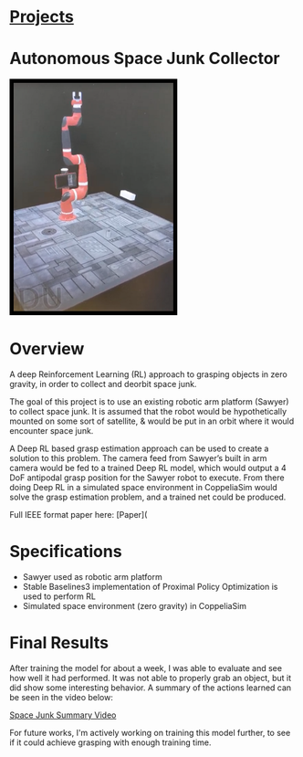 # [Projects](http://vlarko.com/Projects)
# Autonomous Space Junk Collector

<img src="/Photos/space junk 1.png" height="400" style="border:7px solid black">

# Overview
A deep Reinforcement Learning (RL) approach to grasping objects in zero gravity, in order to collect and deorbit space junk.

The goal of this project is to use an existing robotic arm platform (Sawyer) to collect space junk. It is assumed that the robot would be hypothetically mounted on some sort of satellite, & would be put in an orbit where it would encounter space junk.

A Deep RL based grasp estimation approach can be used to create a solution to this problem. The camera feed from Sawyer’s built in arm camera would be fed to a trained Deep RL model, which would output a 4 DoF antipodal grasp position for the Sawyer robot to execute. From there doing Deep RL in a simulated space environment in CoppeliaSim would solve the grasp estimation problem, and a trained net could be produced.

Full IEEE format paper here: [Paper](

# Specifications
- Sawyer used as robotic arm platform
- Stable Baselines3 implementation of Proximal Policy Optimization is used to perform RL
- Simulated space environment (zero gravity) in CoppeliaSim

# Final Results
After training the model for about a week, I was able to evaluate and see how well it had performed. It was not able to properly grab an object, but it did show some interesting behavior. A summary of the actions learned can be seen in the video below:

[Space Junk Summary Video](https://www.youtube.com/watch?v=UMbzJc0y_CM)

For future works, I'm actively working on training this model further, to see if it could achieve grasping with enough training time.
